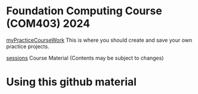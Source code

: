 
# Foundation Computing Course (COM403) 2024

[myPracticeCourseWork](../main/myPracticeCourseWork) This is where you should create and save your own practice projects.

[sessions](../main/sessions) Course Material (Contents may be subject to changes)

# Using this github material

